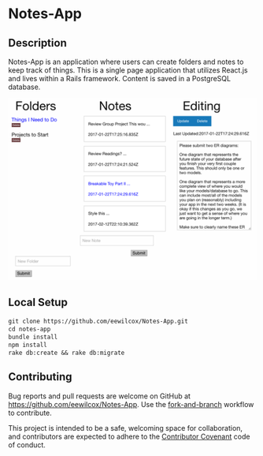 # Notes-App

## Description

Notes-App is an application where users can create folders and notes to keep track of things. This is a single page application that utilizes React.js and lives within a Rails framework. Content is saved in a PostgreSQL database.

![Notes-App](img.png)

## Local Setup

```
git clone https://github.com/eewilcox/Notes-App.git
cd notes-app
bundle install
npm install
rake db:create && rake db:migrate
```

## Contributing

Bug reports and pull requests are welcome on GitHub at https://github.com/eewilcox/Notes-App. Use the [fork-and-branch](http://blog.scottlowe.org/2015/01/27/using-fork-branch-git-workflow/) workflow to contribute.

This project is intended to be a safe, welcoming space for collaboration, and contributors are expected to adhere to the [Contributor Covenant](http://contributor-covenant.org) code of conduct.
